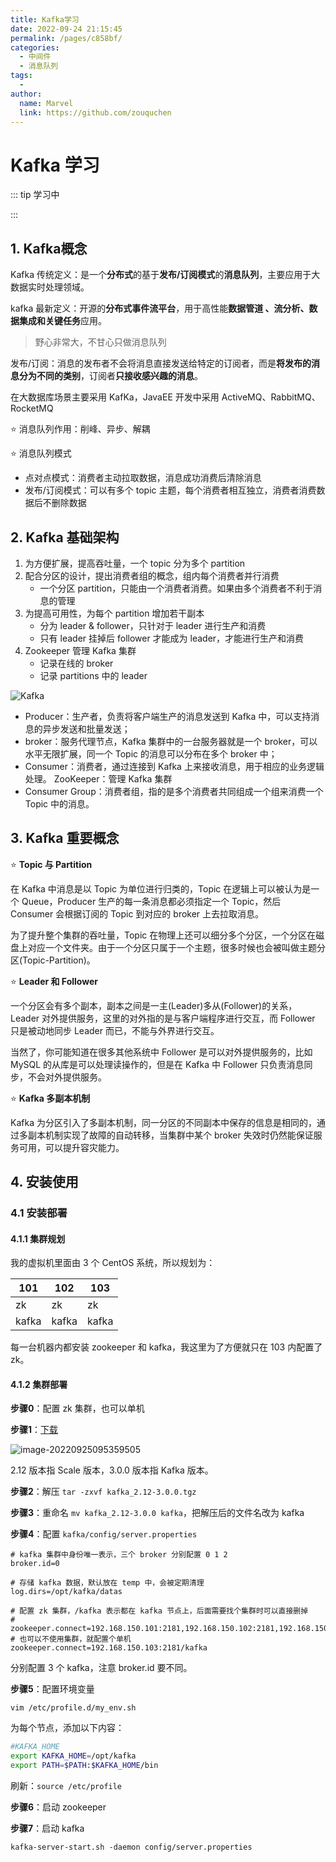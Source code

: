 ```yaml
---
title: Kafka学习
date: 2022-09-24 21:15:45
permalink: /pages/c858bf/
categories:
  - 中间件
  - 消息队列
tags:
  - 
author: 
  name: Marvel
  link: https://github.com/zouquchen
---
```

# Kafka 学习

::: tip 学习中

:::

## 1. Kafka概念

Kafka 传统定义：是一个**分布式**的基于**发布/订阅模式**的**消息队列**，主要应用于大数据实时处理领域。

kafka 最新定义：开源的**分布式事件流平台**，用于高性能**数据管道 、流分析、数据集成和关键任务**应用。

> 野心非常大，不甘心只做消息队列

发布/订阅：消息的发布者不会将消息直接发送给特定的订阅者，而是**将发布的消息分为不同的类别**，订阅者**只接收感兴趣的消息**。

在大数据库场景主要采用 KafKa，JavaEE 开发中采用 ActiveMQ、RabbitMQ、RocketMQ

⭐ 消息队列作用：削峰、异步、解耦

⭐ 消息队列模式

- 点对点模式：消费者主动拉取数据，消息成功消费后清除消息
- 发布/订阅模式：可以有多个 topic 主题，每个消费者相互独立，消费者消费数据后不删除数据

## 2. Kafka 基础架构

1. 为方便扩展，提高吞吐量，一个 topic 分为多个 partition
2. 配合分区的设计，提出消费者组的概念，组内每个消费者并行消费
   - 一个分区 partition，只能由一个消费者消费。如果由多个消费者不利于消息的管理
3. 为提高可用性，为每个 partition  增加若干副本
   - 分为 leader & follower，只针对于 leader 进行生产和消费
   - 只有 leader 挂掉后 follower 才能成为 leader，才能进行生产和消费
4. Zookeeper 管理 Kafka 集群
   - 记录在线的 broker 
   - 记录 partitions 中的 leader

![Kafka](https://studynote-images.oss-cn-hangzhou.aliyuncs.com/Kafka-architecture.png)

- Producer：生产者，负责将客户端生产的消息发送到 Kafka 中，可以支持消息的异步发送和批量发送；
- broker：服务代理节点，Kafka 集群中的一台服务器就是一个 broker，可以水平无限扩展，同一个 Topic 的消息可以分布在多个 broker 中；
- Consumer：消费者，通过连接到 Kafka 上来接收消息，用于相应的业务逻辑处理。
  ZooKeeper：管理 Kafka 集群
- Consumer Group：消费者组，指的是多个消费者共同组成一个组来消费一个 Topic 中的消息。



## 3. Kafka 重要概念

⭐ **Topic 与 Partition**

在 Kafka 中消息是以 Topic 为单位进行归类的，Topic 在逻辑上可以被认为是一个 Queue，Producer 生产的每一条消息都必须指定一个 Topic，然后 Consumer 会根据订阅的 Topic 到对应的 broker 上去拉取消息。

为了提升整个集群的吞吐量，Topic 在物理上还可以细分多个分区，一个分区在磁盘上对应一个文件夹。由于一个分区只属于一个主题，很多时候也会被叫做主题分区(Topic-Partition)。

⭐ **Leader 和 Follower**

一个分区会有多个副本，副本之间是一主(Leader)多从(Follower)的关系，Leader 对外提供服务，这里的对外指的是与客户端程序进行交互，而 Follower 只是被动地同步 Leader 而已，不能与外界进行交互。

当然了，你可能知道在很多其他系统中 Follower 是可以对外提供服务的，比如 MySQL 的从库是可以处理读操作的，但是在 Kafka 中 Follower 只负责消息同步，不会对外提供服务。

⭐ **Kafka 多副本机制**

Kafka 为分区引入了多副本机制，同一分区的不同副本中保存的信息是相同的，通过多副本机制实现了故障的自动转移，当集群中某个 broker 失效时仍然能保证服务可用，可以提升容灾能力。

## 4. 安装使用

### 4.1 安装部署  

#### 4.1.1 集群规划

我的虚拟机里面由 3 个 CentOS 系统，所以规划为：

| 101   | 102   | 103   |
| ----- | ----- | ----- |
| zk    | zk    | zk    |
| kafka | kafka | kafka |

每一台机器内都安装 zookeeper 和 kafka，我这里为了方便就只在 103 内配置了 zk。

#### 4.1.2 集群部署

**步骤0**：配置 zk 集群，也可以单机

**步骤1**：[下载](https://kafka.apache.org/downloads)

![image-20220925095359505](https://studynote-images.oss-cn-hangzhou.aliyuncs.com/kafka-download.png)

2.12 版本指 Scale 版本，3.0.0 版本指 Kafka 版本。

**步骤2**：解压 `tar -zxvf kafka_2.12-3.0.0.tgz`

**步骤3**：重命名 `mv kafka_2.12-3.0.0 kafka`，把解压后的文件名改为 kafka

**步骤4**：配置 `kafka/config/server.properties`

```properties
# kafka 集群中身份唯一表示，三个 broker 分别配置 0 1 2
broker.id=0

# 存储 kafka 数据，默认放在 temp 中，会被定期清理
log.dirs=/opt/kafka/datas

# 配置 zk 集群，/kafka 表示都在 kafka 节点上，后面需要找个集群时可以直接删掉
# zookeeper.connect=192.168.150.101:2181,192.168.150.102:2181,192.168.150.103:2181/kafka
# 也可以不使用集群，就配置个单机
zookeeper.connect=192.168.150.103:2181/kafka
```

分别配置 3 个 kafka，注意 broker.id 要不同。

**步骤5**：配置环境变量

`vim /etc/profile.d/my_env.sh`

为每个节点，添加以下内容：

```sh
#KAFKA_HOME
export KAFKA_HOME=/opt/kafka
export PATH=$PATH:$KAFKA_HOME/bin
```

刷新：`source /etc/profile`

**步骤6**：启动 zookeeper

**步骤7**：启动 kafka

`kafka-server-start.sh -daemon config/server.properties`
